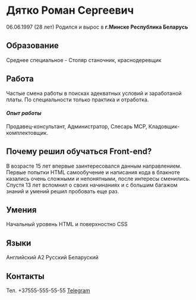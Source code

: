 # Дятко Роман Сергеевич 


06.06.1997 (28 лет) Родился и вырос в **г.Минске Республика Беларусь** 


## **Образование**

Среднее специальное - Столяр станочник, краснодеревщик 

## **Работа**

Частые смена работы в поисках адекватных условий и заработаной платы. По специальности только практика и отработка.

#### *Опыт работы*

Продавец-консультант, Администратор, Слесарь МСР, Кладовщик-комплектовщик.

## Почему решил обучаться Front-end? 

В возрасте 15 лет впервые заинтересовался данным направлением. Первые попытки HTML самообучение и написания кода в блакноте казались очень сложными  и непонятными, после интересы сменились. Спустя 13 лет вспомнил о своих начинаниях и с большим багажом знаний и умений решил пробовать еще раз. 

##  Умения 

Начальный уровень HTML и поверхностно CSS 

## Языки 

Английский A2 
Русский 
Беларуский 

## Контакты 


Тел. +37555-555-55-55
[Telegram](web.telegram.org)